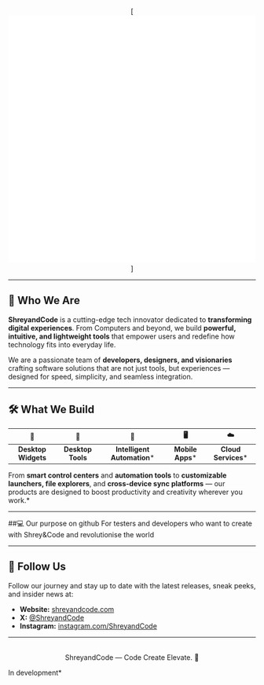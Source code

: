 
<div align="center" style="margin-bottom: 0.6rem;">

[![logo animated](https://raw.githubusercontent.com/ShreyandCode/.github/9abc4be72ffafc918304441f9fb1735f36962fea/profile/logo-animated.svg)]<!-- Replace this entire SVG block with your actual company logo SVG -->

</div>

---

## 🚀 Who We Are

**ShreyandCode** is a cutting-edge tech innovator dedicated to **transforming digital experiences**. From Computers and beyond, we build **powerful, intuitive, and lightweight tools** that empower users and redefine how technology fits into everyday life.

We are a passionate team of **developers, designers, and visionaries** crafting software solutions that are not just tools, but experiences — designed for speed, simplicity, and seamless integration.

---

## 🛠 What We Build
| 🧩 | 🤖 | 📱 | 🖥️ | ☁️ |
|:---:|:---:|:---:|:---:|:---:|
| **Desktop Widgets** | **Desktop Tools** | **Intelligent Automation*** | **Mobile Apps*** | **Cloud Services*** |

From **smart control centers** and **automation tools** to **customizable launchers, file explorers**, and **cross-device sync platforms** — our products are designed to boost productivity and creativity wherever you work.*

---
##💻 Our purpose on github
For testers and developers who want to create with Shrey&Code and revolutionise the world

---

## 📣 Follow Us

Follow our journey and stay up to date with the latest releases, sneak peeks, and insider news at:

- **Website:** [shreyandcode.com](https://shreyandcode.web.app)  
- **X:** [@ShreyandCode](https://x.com/ShreyandCode)  
- **Instagram:** [instagram.com/ShreyandCode](https://instagram.com/ShreyandCode)  

---

<div align="center" style="margin-top: 2rem;">
    ShreyandCode — Code Create Elevate. 🚀
  </small>
</div>

In development*
